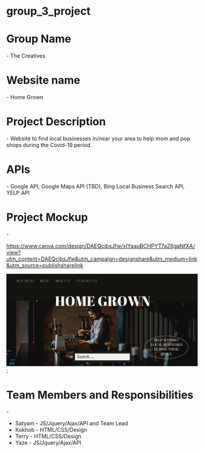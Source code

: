 # group_3_project


<h1>Group Name</h1>  - The Creatives 

<h1>Website name</h1> - Home Grown 

<h1>Project Description</h1> - Website to find local businesses in/near your area to help mom and pop shops during the Covid-19 period. 

<h1>APIs</h1> - Google API, Google Maps API (TBD), Bing Local Business Search API, YELP API

<h1>Project Mockup</h1> - 

https://www.canva.com/design/DAEQcjbsJfw/xIYaauBCHPYT7aZ6gaNfXA/view?utm_content=DAEQcjbsJfw&utm_campaign=designshare&utm_medium=link&utm_source=publishsharelink

![mockup image](mockup.jpg);


<h1>Team Members and Responsibilities</h1>  - 

<ul>
<li>Satyam - JS/Jquery/Ajax/API and Team Lead</li>
<li>Kokhob - HTML/CSS/Design</li>
<li>Terry - HTML/CSS/Design</li>
<li>Yaze - JS/Jquery/Ajax/API</li>
</ul>

